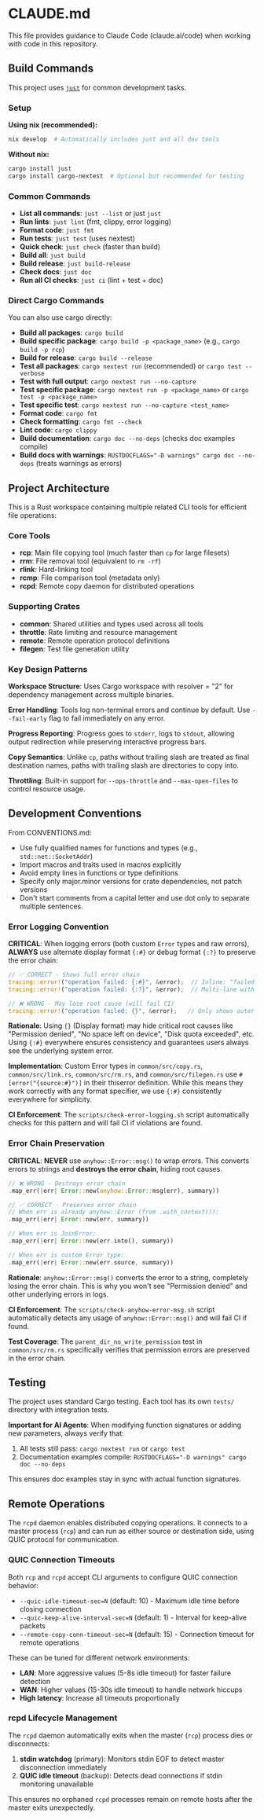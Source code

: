 # CLAUDE.md

This file provides guidance to Claude Code (claude.ai/code) when working with code in this repository.

## Build Commands

This project uses [`just`](https://github.com/casey/just) for common development tasks.

### Setup

**Using nix (recommended):**
```bash
nix develop  # Automatically includes just and all dev tools
```

**Without nix:**
```bash
cargo install just
cargo install cargo-nextest  # Optional but recommended for testing
```

### Common Commands

- **List all commands**: `just --list` or just `just`
- **Run lints**: `just lint` (fmt, clippy, error logging)
- **Format code**: `just fmt`
- **Run tests**: `just test` (uses nextest)
- **Quick check**: `just check` (faster than build)
- **Build all**: `just build`
- **Build release**: `just build-release`
- **Check docs**: `just doc`
- **Run all CI checks**: `just ci` (lint + test + doc)

### Direct Cargo Commands

You can also use cargo directly:

- **Build all packages**: `cargo build`
- **Build specific package**: `cargo build -p <package_name>` (e.g., `cargo build -p rcp`)
- **Build for release**: `cargo build --release`
- **Test all packages**: `cargo nextest run` (recommended) or `cargo test --verbose`
- **Test with full output**: `cargo nextest run --no-capture`
- **Test specific package**: `cargo nextest run -p <package_name>` or `cargo test -p <package_name>`
- **Test specific test**: `cargo nextest run --no-capture <test_name>`
- **Format code**: `cargo fmt`
- **Check formatting**: `cargo fmt --check`
- **Lint code**: `cargo clippy`
- **Build documentation**: `cargo doc --no-deps` (checks doc examples compile)
- **Build docs with warnings**: `RUSTDOCFLAGS="-D warnings" cargo doc --no-deps` (treats warnings as errors)

## Project Architecture

This is a Rust workspace containing multiple related CLI tools for efficient file operations:

### Core Tools
- **rcp**: Main file copying tool (much faster than `cp` for large filesets)
- **rrm**: File removal tool (equivalent to `rm -rf`)
- **rlink**: Hard-linking tool
- **rcmp**: File comparison tool (metadata only)
- **rcpd**: Remote copy daemon for distributed operations

### Supporting Crates
- **common**: Shared utilities and types used across all tools
- **throttle**: Rate limiting and resource management
- **remote**: Remote operation protocol definitions
- **filegen**: Test file generation utility

### Key Design Patterns

**Workspace Structure**: Uses Cargo workspace with resolver = "2" for dependency management across multiple binaries.

**Error Handling**: Tools log non-terminal errors and continue by default. Use `--fail-early` flag to fail immediately on any error.

**Progress Reporting**: Progress goes to `stderr`, logs to `stdout`, allowing output redirection while preserving interactive progress bars.

**Copy Semantics**: Unlike `cp`, paths without trailing slash are treated as final destination names, paths with trailing slash are directories to copy into.

**Throttling**: Built-in support for `--ops-throttle` and `--max-open-files` to control resource usage.

## Development Conventions

From CONVENTIONS.md:
- Use fully qualified names for functions and types (e.g., `std::net::SocketAddr`)
- Import macros and traits used in macros explicitly
- Avoid empty lines in functions or type definitions
- Specify only major.minor versions for crate dependencies, not patch versions
- Don't start comments from a capital letter and use dot only to separate multiple sentences.

### Error Logging Convention

**CRITICAL**: When logging errors (both custom `Error` types and raw errors), **ALWAYS** use alternate display format `{:#}` or debug format `{:?}` to preserve the error chain:

```rust
// ✅ CORRECT - Shows full error chain
tracing::error!("operation failed: {:#}", &error);  // Inline: "failed: Permission denied"
tracing::error!("operation failed: {:?}", &error);  // Multi-line with "Caused by:"

// ❌ WRONG - May lose root cause (will fail CI)
tracing::error!("operation failed: {}", &error);   // Only shows outer message!
```

**Rationale**: Using `{}` (Display format) may hide critical root causes like "Permission denied", "No space left on device", "Disk quota exceeded", etc. Using `{:#}` everywhere ensures consistency and guarantees users always see the underlying system error.

**Implementation**: Custom Error types in `common/src/copy.rs`, `common/src/link.rs`, `common/src/rm.rs`, and `common/src/filegen.rs` use `#[error("{source:#}")]` in their thiserror definition. While this means they work correctly with any format specifier, we use `{:#}` consistently everywhere for simplicity.

**CI Enforcement**: The `scripts/check-error-logging.sh` script automatically checks for this pattern and will fail CI if violations are found.

### Error Chain Preservation

**CRITICAL**: **NEVER** use `anyhow::Error::msg()` to wrap errors. This converts errors to strings and **destroys the error chain**, hiding root causes.

```rust
// ❌ WRONG - Destroys error chain
.map_err(|err| Error::new(anyhow::Error::msg(err), summary))

// ✅ CORRECT - Preserves error chain
// When err is already anyhow::Error (from .with_context()):
.map_err(|err| Error::new(err, summary))

// When err is JoinError:
.map_err(|err| Error::new(err.into(), summary))

// When err is custom Error type:
.map_err(|err| Error::new(err.source, summary))
```

**Rationale**: `anyhow::Error::msg()` converts the error to a string, completely losing the error chain. This is why you won't see "Permission denied" and other underlying errors in logs.

**CI Enforcement**: The `scripts/check-anyhow-error-msg.sh` script automatically detects any usage of `anyhow::Error::msg()` and will fail CI if found.

**Test Coverage**: The `parent_dir_no_write_permission` test in `common/src/rm.rs` specifically verifies that permission errors are preserved in the error chain.

## Testing

The project uses standard Cargo testing. Each tool has its own `tests/` directory with integration tests.

**Important for AI Agents**: When modifying function signatures or adding new parameters, always verify that:
1. All tests still pass: `cargo nextest run` or `cargo test`
2. Documentation examples compile: `RUSTDOCFLAGS="-D warnings" cargo doc --no-deps`

This ensures doc examples stay in sync with actual function signatures.

## Remote Operations

The `rcpd` daemon enables distributed copying operations. It connects to a master process (`rcp`) and can run as either source or destination side, using QUIC protocol for communication.

### QUIC Connection Timeouts

Both `rcp` and `rcpd` accept CLI arguments to configure QUIC connection behavior:

- `--quic-idle-timeout-sec=N` (default: 10) - Maximum idle time before closing connection
- `--quic-keep-alive-interval-sec=N` (default: 1) - Interval for keep-alive packets
- `--remote-copy-conn-timeout-sec=N` (default: 15) - Connection timeout for remote operations

These can be tuned for different network environments:
- **LAN**: More aggressive values (5-8s idle timeout) for faster failure detection
- **WAN**: Higher values (15-30s idle timeout) to handle network hiccups
- **High latency**: Increase all timeouts proportionally

### rcpd Lifecycle Management

The `rcpd` daemon automatically exits when the master (`rcp`) process dies or disconnects:

1. **stdin watchdog** (primary): Monitors stdin EOF to detect master disconnection immediately
2. **QUIC idle timeout** (backup): Detects dead connections if stdin monitoring unavailable

This ensures no orphaned `rcpd` processes remain on remote hosts after the master exits unexpectedly.